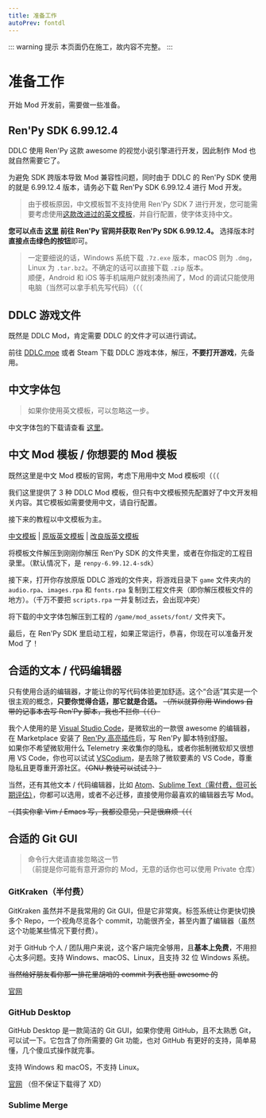 ```yaml
---
title: 准备工作
autoPrev: fontdl
---
```


::: warning 提示
本页面仍在施工，故内容不完整。
:::

# 准备工作

开始 Mod 开发前，需要做一些准备。

## Ren'Py SDK 6.99.12.4

DDLC 使用 Ren'Py 这款 awesome 的视觉小说引擎进行开发，因此制作 Mod 也就自然需要它了。

为避免 SDK 跨版本导致 Mod 兼容性问题，同时由于 DDLC 的 Ren'Py SDK 使用的就是 6.99.12.4 版本，请务必下载 Ren'Py SDK 6.99.12.4 进行 Mod 开发。

> 由于模板原因，中文模板暂不支持使用 Ren'Py SDK 7 进行开发，您可能需要考虑使用[这款改进过的英文模板](https://github.com/GanstaKingofSA/DDLCModTemplate2.0)，并自行配置，使字体支持中文。

**您可以点击 [这里](https://www.renpy.org/release/6.99.12) 前往 Ren'Py 官网并获取 Ren'Py SDK 6.99.12.4。** 选择版本时**直接点击绿色的按钮**即可。

> 一定要细说的话，Windows 系统下载 `.7z.exe` 版本，macOS 则为 `.dmg`，Linux 为 `.tar.bz2`。不确定的话可以直接下载 `.zip` 版本。  
> 顺便，Android 和 iOS 等手机端用户就别凑热闹了，Mod 的调试只能使用电脑（当然可以拿手机先写代码）（（（

## DDLC 游戏文件

既然是 DDLC Mod，肯定需要 DDLC 的文件才可以进行调试。

前往 [DDLC.moe](https://ddlc.moe) 或者 Steam 下载 DDLC 游戏本体，解压，**不要打开游戏**，先备用。

## 中文字体包

> 如果你使用英文模板，可以忽略这一步。

中文字体包的下载请查看 [这里](./fontdl)。

## 中文 Mod 模板 / 你想要的 Mod 模板

既然这里是中文 Mod 模板的官网，考虑下用用中文 Mod 模板呗（（（

我们这里提供了 3 种 DDLC Mod 模板，但只有中文模板预先配置好了中文开发相关内容。其它模板如需要使用中文，请自行配置。

接下来的教程以中文模板为主。

[中文模板](https://github.com/imgradeone/DDLCModTemplete-Chinese/releases) | [原版英文模板](https://github.com/Monika-After-Story/DDLCModTemplate) | [改良版英文模板](https://github.com/GanstaKingofSA/DDLCModTemplate2.0)

将模板文件解压到刚刚你解压 Ren'Py SDK 的文件夹里，或者在你指定的工程目录里。（默认情况下，是 `renpy-6.99.12.4-sdk`）

接下来，打开你存放原版 DDLC 游戏的文件夹，将游戏目录下 `game` 文件夹内的 `audio.rpa`、`images.rpa` 和 `fonts.rpa` 复制到工程文件夹（即你解压模板文件的地方）。（千万不要把 `scripts.rpa` 一并复制过去，会出现冲突）

将下载的中文字体包解压到工程的 `/game/mod_assets/font/` 文件夹下。

最后，在 Ren'Py SDK 里启动工程，如果正常运行，恭喜，你现在可以准备开发 Mod 了！

## 合适的文本 / 代码编辑器

只有使用合适的编辑器，才能让你的写代码体验更加舒适。这个“合适”其实是一个很主观的概念，**只要你觉得合适，那它就是合适。** ~~（所以就算你用 Windows 自带的记事本去写 Ren'Py 脚本，我也不拦你（（（）~~

我个人使用的是 [Visual Studio Code](https://code.visualstudio.com)，是微软出的一款很 awesome 的编辑器，在 Marketplace 安装了 [Ren'Py 高亮插件](https://marketplace.visualstudio.com/items?itemName=LuqueDaniel.languague-renpy)后，写 Ren'Py 脚本特别舒服。  
如果你不希望微软用什么 Telemetry 来收集你的隐私，或者你抵制微软却又很想用 VS Code，你也可以试试 [VSCodium](https://vscodium.com)，是去除了微软要素的 VS Code，尊重隐私且更尊重开源社区。~~（GNU 教徒可以试试？）~~

当然，还有其他文本 / 代码编辑器，比如 [Atom](https://atom.io/)、[Sublime Text（需付费，但可长期评估）](https://www.sublimetext.com)，你都可以选用，或者不必迁移，直接使用你最喜欢的编辑器去写 Mod。

~~（其实你拿 Vim / Emacs 写，我都没意见，只是很麻烦（（（~~

## 合适的 Git GUI

> 命令行大佬请直接忽略这一节  
> （前提是你可能有意开源你的 Mod，无意的话你也可以使用 Private 仓库）

### GitKraken（半付费）

GitKraken 虽然并不是我常用的 Git GUI，但是它非常爽。标签系统让你更快切换多个 Repo，一个视角尽览各个 commit，功能很齐全，甚至内置了编辑器（虽然这个功能某些情况下要付费）。

对于 GitHub 个人 / 团队用户来说，这个客户端完全够用，且**基本上免费**，不用担心太多问题。支持 Windows、macOS、Linux，且支持 32 位 Windows 系统。

~~当然给好朋友看你那一排花里胡哨的 commit 列表也挺 awesome 的~~

[官网](https://www.gitkraken.com)

### GitHub Desktop

GitHub Desktop 是一款简洁的 Git GUI，如果你使用 GitHub，且不太熟悉 Git，可以试一下。它包含了你所需要的 Git 功能，也对 GitHub 有更好的支持，简单易懂，几个傻瓜式操作就完事。

支持 Windows 和 macOS，不支持 Linux。

[官网](https://desktop.github.com) （但不保证下载得了 XD）

### Sublime Merge